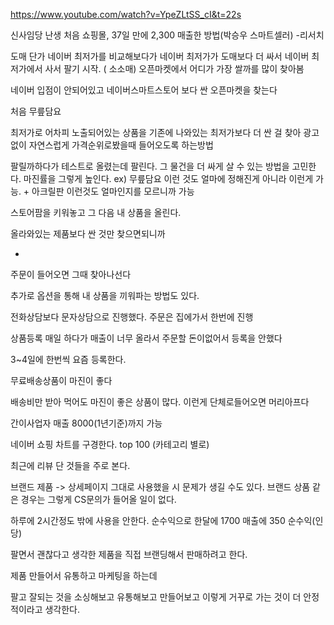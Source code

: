 https://www.youtube.com/watch?v=YpeZLtSS_cI&t=22s

신사임당 난생 처음 쇼핑몰, 37일 만에 2,300 매출한 방법(박승우 스마트셀러) -리서치

도매 단가 네이버 최저가를 비교해보다가 네이버 최저가가 도매보다 더 싸서 네이버 최저가에서 사서 팔기 시작. ( 소소매) 
오픈마켓에서 어디가 가장 쌀까를 많이 찾아봄 

네이버 입점이 안되어있고 네이버스마트스토어 보다 싼 오픈마켓을 찾는다 

처음 무릎담요 

최저가로 어차피 노출되어있는 상품을 기존에 나와있는 최저가보다 더 싼 걸 찾아 광고없이 자연스럽게 가격순위로봤을때 들어오도록 하는방법 

팔릴까하다가 테스트로 올렸는데 팔린다. 그 물건을 더 싸게 살 수 있는 방법을 고민한다.
마진률을 그렇게 높인다.
ex) 무릎담요 이런 것도 얼마에 정해진게 아니라 이런게 가능. + 아크릴판 이런것도 얼마인지를 모르니까 가능 

스토어팜을 키워놓고 그 다음 내 상품을 올린다. 

올라와있는 제품보다 싼 것만 찾으면되니까 

+ 

주문이 들어오면 그때 찾아나선다 

추가로 옵션을 통해 내 상품을 끼워파는 방법도 있다. 

전화상담보다 문자상담으로 진행했다.
주문은 집에가서 한번에 진행 

상품등록 매일 하다가 매출이 너무 올라서
주문할 돈이없어서 등록을 안했다 

3~4일에 한번씩 요즘 등록한다. 

무료배송상품이 마진이 좋다 

배송비만 받아 먹어도 마진이 좋은 상품이 많다.
이런게 단체로들어오면 머리아프다 

간이사업자 매출 8000(1년기준)까지 가능

네이버 쇼핑 차트를 구경한다. top 100 (카테고리 별로)

최근에 리뷰 단 것들을 주로 본다.

브랜드 제품 -> 상세페이지 그대로 사용했을 시 문제가 생길 수도 있다.
브랜드 상품 같은 경우는 그렇게 CS문의가 들어올 일이 없다.

하루에 2시간정도 밖에 사용을 안한다.
순수익으로 한달에 1700 매출에 350 순수익(인당)

팔면서 괜찮다고 생각한 제품을 직접 브랜딩해서 판매하려고 한다.

제품 만들어서 유통하고 마케팅을 하는데

팔고 잘되는 것을 소싱해보고 유통해보고 만들어보고 이렇게 거꾸로 가는 것이 더 안정적이라고 생각한다.
